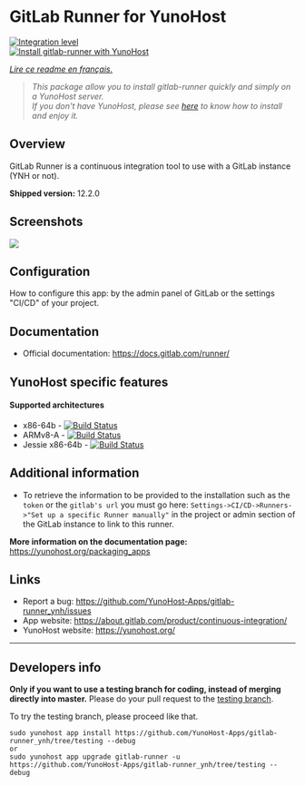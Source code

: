 # GitLab Runner for YunoHost

[![Integration level](https://dash.yunohost.org/integration/gitlab-runner.svg)](https://dash.yunohost.org/appci/app/gitlab-runner)  
[![Install gitlab-runner with YunoHost](https://install-app.yunohost.org/install-with-yunohost.png)](https://install-app.yunohost.org/?app=gitlab-runner)

*[Lire ce readme en français.](./README_fr.md)*

> *This package allow you to install gitlab-runner quickly and simply on a YunoHost server.  
If you don't have YunoHost, please see [here](https://yunohost.org/#/install) to know how to install and enjoy it.*

## Overview
GitLab Runner is a continuous integration tool to use with a GitLab instance (YNH or not).

**Shipped version:** 12.2.0

## Screenshots

![](https://about.gitlab.com/images/ci/ci-cd-test-deploy-illustration_2x.png)

## Configuration

How to configure this app: by the admin panel of GitLab or the settings "CI/CD" of your project.

## Documentation

 * Official documentation: https://docs.gitlab.com/runner/

## YunoHost specific features

#### Supported architectures

* x86-64b - [![Build Status](https://ci-apps.yunohost.org/ci/logs/gitlab-runner%20%28Community%29.svg)](https://ci-apps.yunohost.org/ci/apps/gitlab-runner/)
* ARMv8-A - [![Build Status](https://ci-apps-arm.yunohost.org/ci/logs/gitlab-runner%20%28Community%29.svg)](https://ci-apps-arm.yunohost.org/ci/apps/gitlab-runner/)
* Jessie x86-64b - [![Build Status](https://ci-stretch.nohost.me/ci/logs/gitlab-runner%20%28Community%29.svg)](https://ci-stretch.nohost.me/ci/apps/gitlab-runner/)

## Additional information

* To retrieve the information to be provided to the installation such as the `token` or the `gitlab's url` you must go here: `Settings->CI/CD->Runners->"Set up a specific Runner manually"` in the project or admin section of the GitLab instance to link to this runner.

**More information on the documentation page:**  
https://yunohost.org/packaging_apps

## Links

 * Report a bug: https://github.com/YunoHost-Apps/gitlab-runner_ynh/issues
 * App website: https://about.gitlab.com/product/continuous-integration/
 * YunoHost website: https://yunohost.org/

---

Developers info
----------------

**Only if you want to use a testing branch for coding, instead of merging directly into master.**
Please do your pull request to the [testing branch](https://github.com/YunoHost-Apps/gitlab-runner_ynh/tree/testing).

To try the testing branch, please proceed like that.
```
sudo yunohost app install https://github.com/YunoHost-Apps/gitlab-runner_ynh/tree/testing --debug
or
sudo yunohost app upgrade gitlab-runner -u https://github.com/YunoHost-Apps/gitlab-runner_ynh/tree/testing --debug
```
